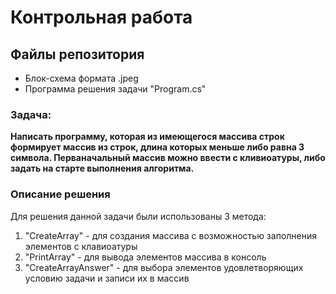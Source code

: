 # Контрольная работа
## Файлы репозитория
* Блок-схема формата .jpeg
* Программа решения задачи "Program.cs"

### Задача:
**Написать программу, которая из имеющегося массива строк формирует массив из строк, длина которых меньше либо равна 3 символа. Перваначальный массив можно ввести с кливиоатуры, либо задать на старте выполнения алгоритма.**

### Описание решения

Для решения данной задачи были использованы 3 метода: 
1. "CreateArray" - для создания массива с возможностью заполнения элементов с клавиоатуры 
2. "PrintArray" - для вывода элементов массива в консоль
3. "CreateArrayAnswer" - для выбора элементов удовлетворяющих условию задачи и записи их в массив